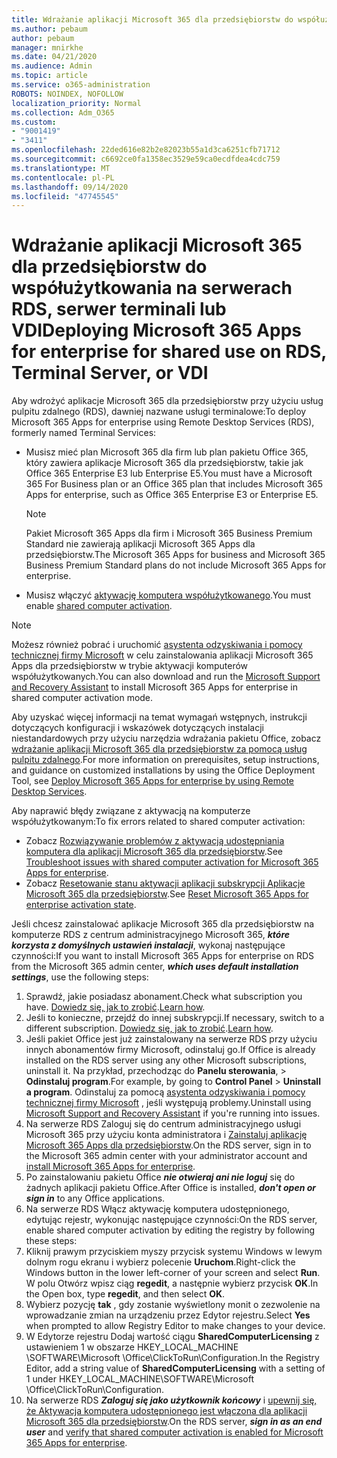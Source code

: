 ```yaml
---
title: Wdrażanie aplikacji Microsoft 365 dla przedsiębiorstw do współużytkowania na serwerach RDS, serwer terminali lub VDI
ms.author: pebaum
author: pebaum
manager: mnirkhe
ms.date: 04/21/2020
ms.audience: Admin
ms.topic: article
ms.service: o365-administration
ROBOTS: NOINDEX, NOFOLLOW
localization_priority: Normal
ms.collection: Adm_O365
ms.custom:
- "9001419"
- "3411"
ms.openlocfilehash: 22ded616e82b2e82023b55a1d3ca6251cfb71712
ms.sourcegitcommit: c6692ce0fa1358ec3529e59ca0ecdfdea4cdc759
ms.translationtype: MT
ms.contentlocale: pl-PL
ms.lasthandoff: 09/14/2020
ms.locfileid: "47745545"
---
```

# <a name="deploying-microsoft-365-apps-for-enterprise-for-shared-use-on-rds-terminal-server-or-vdi"></a><span data-ttu-id="3d91b-102">Wdrażanie aplikacji Microsoft 365 dla przedsiębiorstw do współużytkowania na serwerach RDS, serwer terminali lub VDI</span><span class="sxs-lookup"><span data-stu-id="3d91b-102">Deploying Microsoft 365 Apps for enterprise for shared use on RDS, Terminal Server, or VDI</span></span>

<span data-ttu-id="3d91b-103">Aby wdrożyć aplikacje Microsoft 365 dla przedsiębiorstw przy użyciu usług pulpitu zdalnego (RDS), dawniej nazwane usługi terminalowe:</span><span class="sxs-lookup"><span data-stu-id="3d91b-103">To deploy Microsoft 365 Apps for enterprise using Remote Desktop Services (RDS), formerly named Terminal Services:</span></span>
- <span data-ttu-id="3d91b-104">Musisz mieć plan Microsoft 365 dla firm lub plan pakietu Office 365, który zawiera aplikacje Microsoft 365 dla przedsiębiorstw, takie jak Office 365 Enterprise E3 lub Enterprise E5.</span><span class="sxs-lookup"><span data-stu-id="3d91b-104">You must have a Microsoft 365 For Business plan or an Office 365 plan that includes Microsoft 365 Apps for enterprise, such as Office 365 Enterprise E3 or Enterprise E5.</span></span>
   > [!NOTE] 
   > <span data-ttu-id="3d91b-105">Pakiet Microsoft 365 Apps dla firm i Microsoft 365 Business Premium Standard nie zawierają aplikacji Microsoft 365 Apps dla przedsiębiorstw.</span><span class="sxs-lookup"><span data-stu-id="3d91b-105">The Microsoft 365 Apps for business and Microsoft 365 Business Premium Standard plans do not include Microsoft 365 Apps for enterprise.</span></span>
- <span data-ttu-id="3d91b-106">Musisz włączyć [aktywację komputera współużytkowanego](https://docs.microsoft.com/DeployOffice/overview-shared-computer-activation).</span><span class="sxs-lookup"><span data-stu-id="3d91b-106">You must enable [shared computer activation](https://docs.microsoft.com/DeployOffice/overview-shared-computer-activation).</span></span>

> [!NOTE]
> <span data-ttu-id="3d91b-107">Możesz również pobrać i uruchomić [asystenta odzyskiwania i pomocy technicznej firmy Microsoft](https://aka.ms/SaRA_OfficeSCA_M365Portal) w celu zainstalowania aplikacji Microsoft 365 Apps dla przedsiębiorstw w trybie aktywacji komputerów współużytkowanych.</span><span class="sxs-lookup"><span data-stu-id="3d91b-107">You can also download and run the [Microsoft Support and Recovery Assistant](https://aka.ms/SaRA_OfficeSCA_M365Portal) to install Microsoft 365 Apps for enterprise in shared computer activation mode.</span></span>

<span data-ttu-id="3d91b-108">Aby uzyskać więcej informacji na temat wymagań wstępnych, instrukcji dotyczących konfiguracji i wskazówek dotyczących instalacji niestandardowych przy użyciu narzędzia wdrażania pakietu Office, zobacz [wdrażanie aplikacji Microsoft 365 dla przedsiębiorstw za pomocą usług pulpitu zdalnego](https://docs.microsoft.com/DeployOffice/deploy-microsoft-365-apps-remote-desktop-services).</span><span class="sxs-lookup"><span data-stu-id="3d91b-108">For more information on prerequisites, setup instructions, and guidance on customized installations by using the Office Deployment Tool, see [Deploy Microsoft 365 Apps for enterprise by using Remote Desktop Services](https://docs.microsoft.com/DeployOffice/deploy-microsoft-365-apps-remote-desktop-services).</span></span>

<span data-ttu-id="3d91b-109">Aby naprawić błędy związane z aktywacją na komputerze współużytkowanym:</span><span class="sxs-lookup"><span data-stu-id="3d91b-109">To fix errors related to shared computer activation:</span></span>
- <span data-ttu-id="3d91b-110">Zobacz [Rozwiązywanie problemów z aktywacją udostępniania komputera dla aplikacji Microsoft 365 dla przedsiębiorstw](https://docs.microsoft.com/DeployOffice/troubleshoot-shared-computer-activation).</span><span class="sxs-lookup"><span data-stu-id="3d91b-110">See [Troubleshoot issues with shared computer activation for Microsoft 365 Apps for enterprise](https://docs.microsoft.com/DeployOffice/troubleshoot-shared-computer-activation).</span></span>
- <span data-ttu-id="3d91b-111">Zobacz [Resetowanie stanu aktywacji aplikacji subskrypcji Aplikacje Microsoft 365 dla przedsiębiorstw](https://go.microsoft.com/fwlink/?linkid=2109218).</span><span class="sxs-lookup"><span data-stu-id="3d91b-111">See [Reset Microsoft 365 Apps for enterprise activation state](https://go.microsoft.com/fwlink/?linkid=2109218).</span></span>

<span data-ttu-id="3d91b-112">Jeśli chcesz zainstalować aplikacje Microsoft 365 dla przedsiębiorstw na komputerze RDS z centrum administracyjnego Microsoft 365, ***które korzysta z domyślnych ustawień instalacji***, wykonaj następujące czynności:</span><span class="sxs-lookup"><span data-stu-id="3d91b-112">If you want to install Microsoft 365 Apps for enterprise on RDS from the Microsoft 365 admin center, ***which uses default installation settings***, use the following steps:</span></span>

1.    <span data-ttu-id="3d91b-113">Sprawdź, jakie posiadasz abonament.</span><span class="sxs-lookup"><span data-stu-id="3d91b-113">Check what subscription you have.</span></span> <span data-ttu-id="3d91b-114">[Dowiedz się, jak to zrobić](https://docs.microsoft.com/microsoft-365/admin/admin-overview/what-subscription-do-i-have).</span><span class="sxs-lookup"><span data-stu-id="3d91b-114">[Learn how](https://docs.microsoft.com/microsoft-365/admin/admin-overview/what-subscription-do-i-have).</span></span>
2.    <span data-ttu-id="3d91b-115">Jeśli to konieczne, przejdź do innej subskrypcji.</span><span class="sxs-lookup"><span data-stu-id="3d91b-115">If necessary, switch to a different subscription.</span></span> <span data-ttu-id="3d91b-116">[Dowiedz się, jak to zrobić](https://docs.microsoft.com/microsoft-365/commerce/subscriptions/switch-to-a-different-plan).</span><span class="sxs-lookup"><span data-stu-id="3d91b-116">[Learn how](https://docs.microsoft.com/microsoft-365/commerce/subscriptions/switch-to-a-different-plan).</span></span>
3.    <span data-ttu-id="3d91b-117">Jeśli pakiet Office jest już zainstalowany na serwerze RDS przy użyciu innych abonamentów firmy Microsoft, odinstaluj go.</span><span class="sxs-lookup"><span data-stu-id="3d91b-117">If Office is already installed on the RDS server using any other Microsoft subscriptions, uninstall it.</span></span> <span data-ttu-id="3d91b-118">Na przykład, przechodząc do **Panelu sterowania**,  >  **Odinstaluj program**.</span><span class="sxs-lookup"><span data-stu-id="3d91b-118">For example, by going to **Control Panel** > **Uninstall a program**.</span></span> <span data-ttu-id="3d91b-119">Odinstaluj za pomocą [asystenta odzyskiwania i pomocy technicznej firmy Microsoft](https://aka.ms/SARA-OfficeUninstall-Alchemy) , jeśli występują problemy.</span><span class="sxs-lookup"><span data-stu-id="3d91b-119">Uninstall using [Microsoft Support and Recovery Assistant](https://aka.ms/SARA-OfficeUninstall-Alchemy) if you're running into issues.</span></span>
4.    <span data-ttu-id="3d91b-120">Na serwerze RDS Zaloguj się do centrum administracyjnego usługi Microsoft 365 przy użyciu konta administratora i [Zainstaluj aplikację Microsoft 365 Apps dla przedsiębiorstw](https://portal.office.com/OLS/MySoftware.aspx).</span><span class="sxs-lookup"><span data-stu-id="3d91b-120">On the RDS server, sign in to the Microsoft 365 admin center with your administrator account and [install Microsoft 365 Apps for enterprise](https://portal.office.com/OLS/MySoftware.aspx).</span></span>
5.    <span data-ttu-id="3d91b-121">Po zainstalowaniu pakietu Office ***nie otwieraj ani nie loguj*** się do żadnych aplikacji pakietu Office.</span><span class="sxs-lookup"><span data-stu-id="3d91b-121">After Office is installed, ***don't open or sign in*** to any Office applications.</span></span>
6.    <span data-ttu-id="3d91b-122">Na serwerze RDS Włącz aktywację komputera udostępnionego, edytując rejestr, wykonując następujące czynności:</span><span class="sxs-lookup"><span data-stu-id="3d91b-122">On the RDS server, enable shared computer activation by editing the registry by following these steps:</span></span>
   1. <span data-ttu-id="3d91b-123">Kliknij prawym przyciskiem myszy przycisk systemu Windows w lewym dolnym rogu ekranu i wybierz polecenie **Uruchom**.</span><span class="sxs-lookup"><span data-stu-id="3d91b-123">Right-click the Windows button in the lower left-corner of your screen and select **Run**.</span></span> <span data-ttu-id="3d91b-124">W polu Otwórz wpisz ciąg **regedit**, a następnie wybierz przycisk **OK**.</span><span class="sxs-lookup"><span data-stu-id="3d91b-124">In the Open box, type **regedit**, and then select **OK**.</span></span>
   2. <span data-ttu-id="3d91b-125">Wybierz pozycję **tak** , gdy zostanie wyświetlony monit o zezwolenie na wprowadzanie zmian na urządzeniu przez Edytor rejestru.</span><span class="sxs-lookup"><span data-stu-id="3d91b-125">Select **Yes** when prompted to allow Registry Editor to make changes to your device.</span></span>
   3. <span data-ttu-id="3d91b-126">W Edytorze rejestru Dodaj wartość ciągu **SharedComputerLicensing** z ustawieniem 1 w obszarze HKEY_LOCAL_MACHINE \SOFTWARE\Microsoft \Office\ClickToRun\Configuration.</span><span class="sxs-lookup"><span data-stu-id="3d91b-126">In the Registry Editor, add a string value of **SharedComputerLicensing** with a setting of 1 under HKEY_LOCAL_MACHINE\SOFTWARE\Microsoft \Office\ClickToRun\Configuration.</span></span>
   4. <span data-ttu-id="3d91b-127">Na serwerze RDS ***Zaloguj się jako użytkownik końcowy*** i [upewnij się, że Aktywacja komputera udostępnionego jest włączona dla aplikacji Microsoft 365 dla przedsiębiorstw](https://docs.microsoft.com/DeployOffice/troubleshoot-shared-computer-activation#verify-that-activation-for-microsoft-365-apps-succeeded).</span><span class="sxs-lookup"><span data-stu-id="3d91b-127">On the RDS server, ***sign in as an end user*** and [verify that shared computer activation is enabled for Microsoft 365 Apps for enterprise](https://docs.microsoft.com/DeployOffice/troubleshoot-shared-computer-activation#verify-that-activation-for-microsoft-365-apps-succeeded).</span></span>

